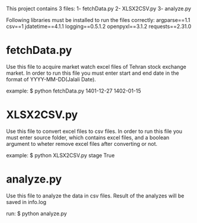 This project contains 3 files:
1- fetchData.py
2- XLSX2CSV.py
3- analyze.py

Following libraries must be installed to run the files correctly:
argparse==1.1
csv==1
jdatetime==4.1.1
logging==0.5.1.2
openpyxl==3.1.2
requests==2.31.0


fetchData.py
=======================
Use this file to acquire market watch excel files of Tehran stock exchange market.
In order to run this file you must enter start and end date in the format of YYYY-MM-DD(Jalali Date).

example: $ python fetchData.py 1401-12-27 1402-01-15

XLSX2CSV.py
=======================
Use this file to convert excel files to csv files.
In order to run this file you must enter source folder, which contains excel files, and a boolean argument to wheter remove excel files after converting or not.

example: $ python XLSX2CSV.py stage True

analyze.py
=======================
Use this file to analyze the data in csv files.
Result of the analyzes will be saved in info.log

run: $ python analyze.py